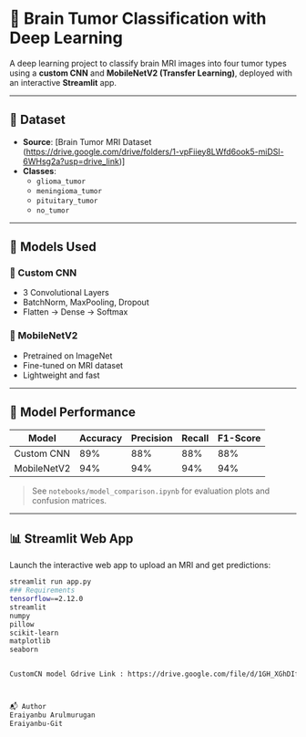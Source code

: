 # 🧠 Brain Tumor Classification with Deep Learning

A deep learning project to classify brain MRI images into four tumor types using a **custom CNN** and **MobileNetV2 (Transfer Learning)**, deployed with an interactive **Streamlit** app.

---

## 🧪 Dataset

- **Source**: [Brain Tumor MRI Dataset (https://drive.google.com/drive/folders/1-vpFiiey8LWfd6ook5-miDSl-6WHsg2a?usp=drive_link)]
- **Classes**:
  - `glioma_tumor`
  - `meningioma_tumor`
  - `pituitary_tumor`
  - `no_tumor`

---

## 🚀 Models Used

### 🔧 Custom CNN
- 3 Convolutional Layers
- BatchNorm, MaxPooling, Dropout
- Flatten → Dense → Softmax

### 🧠 MobileNetV2
- Pretrained on ImageNet
- Fine-tuned on MRI dataset
- Lightweight and fast

---

## 🧠 Model Performance

| Model        | Accuracy | Precision | Recall | F1-Score |
|--------------|----------|-----------|--------|----------|
| Custom CNN   | 89%      | 88%       | 88%    | 88%      |
| MobileNetV2  | 94%      | 94%       | 94%    | 94%      |

> See `notebooks/model_comparison.ipynb` for evaluation plots and confusion matrices.

---

## 📊 Streamlit Web App

Launch the interactive web app to upload an MRI and get predictions:

```bash
streamlit run app.py
### Requirements
tensorflow==2.12.0
streamlit
numpy
pillow
scikit-learn
matplotlib
seaborn


CustomCN model Gdrive Link : https://drive.google.com/file/d/1GH_XGhDIfXyxWB5BMxWdpLNi7YhhyotI/view



📬 Author
Eraiyanbu Arulmurugan
Eraiyanbu-Git
